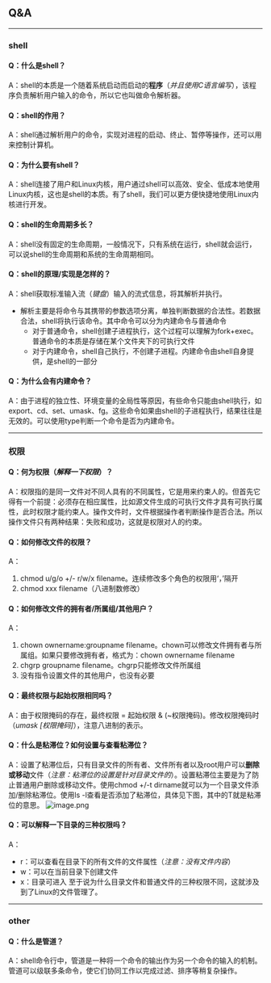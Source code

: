 ```toc
```

## Q&A
***
### shell

#### Q：什么是shell？
A：shell的本质是一个随着系统启动而启动的**程序**（*并且使用C语言编写*），该程序负责解析用户输入的命令，所以它也叫做命令解析器。

#### Q：shell的作用？
A：shell通过解析用户的命令，实现对进程的启动、终止、暂停等操作，还可以用来控制计算机。

#### Q：为什么要有shell？
A：shell连接了用户和Linux内核，用户通过shell可以高效、安全、低成本地使用Linux内核，这也是shell的本质。有了shell，我们可以更方便快捷地使用Linux内核进行开发。

#### Q：shell的生命周期多长？
A：shell没有固定的生命周期，一般情况下，只有系统在运行，shell就会运行，可以说shell的生命周期和系统的生命周期相同。

#### Q：shell的原理/实现是怎样的？
A：shell获取标准输入流（*键盘*）输入的流式信息，将其解析并执行。
- 解析主要是将命令与其携带的参数选项分离，单独判断数据的合法性。若数据合法，shell将执行该命令。其中命令可以分为内建命令与普通命令 
  - 对于普通命令，shell创建子进程执行，这个过程可以理解为fork+exec。普通命令的本质是存储在某个文件夹下的可执行文件
  - 对于内建命令，shell自己执行，不创建子进程。内建命令由shell自身提供，是shell的一部分

#### Q：为什么会有内建命令？
A：由于进程的独立性、环境变量的全局性等原因，有些命令只能由shell执行，如export、cd、set、umask、fg。这些命令如果由shell的子进程执行，结果往往是无效的。可以使用type判断一个命令是否为内建命令。
***
### 权限

#### Q：何为权限（*解释一下权限*）？
A：权限指的是同一文件对不同人具有的不同属性，它是用来约束人的。但首先它得有一个前提：必须存在相应属性，比如源文件生成的可执行文件才具有可执行属性，此时权限才能约束人。操作文件时，文件根据操作者判断操作是否合法。所以操作文件只有两种结果：失败和成功，这就是权限对人的约束。

#### Q：如何修改文件的权限？
A：
1. chmod u/g/o +/- r/w/x filename。连续修改多个角色的权限用‘，’隔开
2. chmod xxx filename（八进制数修改）

#### Q：如何修改文件的拥有者/所属组/其他用户？
A：
1. chown ownername:groupname filename。chown可以修改文件拥有者与所属组。如果只要修改拥有者，格式为：chown ownername filename
2. chgrp groupname filename。chgrp只能修改文件所属组
3. 没有指令设置文件的其他用户，也没有必要

#### Q：最终权限与起始权限相同吗？
A：由于权限掩码的存在，最终权限 = 起始权限 & (~权限掩码)。修改权限掩码时（*umask \[权限掩码\]*），注意八进制的表示。

#### Q：什么是粘滞位？如何设置与查看粘滞位？
A：设置了粘滞位后，只有目录文件的所有者、文件所有者以及root用户可以**删除或移动**文件（*注意：粘滞位的设置是针对目录文件的*）。设置粘滞位主要是为了防止普通用户删除或移动文件。使用chmod +/-t dirname就可以为一个目录文件添加/删除粘滞位。使用ls -l查看是否添加了粘滞位，具体见下图，其中的T就是粘滞位的意思。
![image.png](https://cdn.jsdelivr.net/gh/ren77281/pigco-image/img/20230402190705.png)


#### Q：可以解释一下目录的三种权限吗？
A：
- r：可以查看在目录下的所有文件的文件属性（*注意：没有文件内容*）
- w：可以在当前目录下创建文件
- x：目录可进入
至于说为什么目录文件和普通文件的三种权限不同，这就涉及到了Linux的文件管理了。
***
### other

#### Q：什么是管道？
A：shell命令行中，管道是一种将一个命令的输出作为另一个命令的输入的机制。管道可以级联多条命令，使它们协同工作以完成过滤、排序等稍复杂操作。
